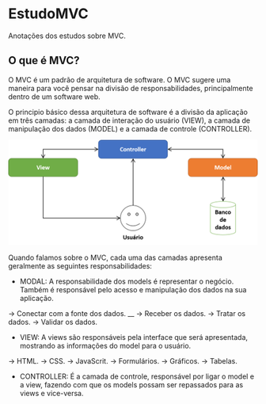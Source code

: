 # EstudoMVC

Anotações dos estudos sobre MVC.

## O que é MVC?

O MVC é um padrão de arquitetura de software. O MVC sugere uma maneira para você pensar na divisão de responsabilidades, principalmente dentro de um software web.

O principio básico dessa arquitetura de software é a divisão da aplicação em três camadas: a camada de interação do usuário (VIEW), a camada de manipulação dos dados (MODEL) e a camada de controle (CONTROLLER).

![img](./README/diagramaMVC.png)

Quando falamos sobre o MVC, cada uma das camadas apresenta geralmente as seguintes responsabilidades:

* MODAL: A responsabilidade dos models é representar o negócio. Também é responsável pelo acesso e manipulação dos dados na sua aplicação.

-> Conectar com a fonte dos dados. __
-> Receber os dados.
-> Tratar os dados.
-> Validar os dados.

* VIEW: A views são responsáveis pela interface que será apresentada, mostrando as informações do model para o usuário.

-> HTML.
-> CSS.
-> JavaScrit.
-> Formulários.
-> Gráficos.
-> Tabelas. 

* CONTROLLER: É a camada de controle, responsável por ligar o model e a view, fazendo com que os models possam ser repassados para as views e vice-versa.
